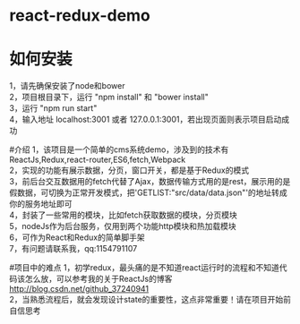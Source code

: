 # react-redux-demo 
# 如何安装
1，请先确保安装了node和bower<br>
2，项目根目录下，运行 "npm install" 和 "bower install"<br>
3，运行 "npm run start"<br>
4，输入地址 localhost:3001 或者 127.0.0.1:3001，若出现页面则表示项目启动成功

#介绍
1，该项目是一个简单的cms系统demo，涉及到的技术有ReactJs,Redux,react-router,ES6,fetch,Webpack<br>
2，实现的功能有展示数据，分页，窗口开关，都是基于Redux的模式<br>
3，前后台交互数据用的fetch代替了Ajax，数据传输方式用的是rest，展示用的是假数据，可切换为正常开发模式，把'GETLIST:"src/data/data.json"'的地址转成你的服务地址即可<br>
4，封装了一些常用的模块，比如fetch获取数据的模块，分页模块<br>
5，nodeJs作为后台服务，仅用到两个功能http模块和热加载模块<br>
6，可作为React和Redux的简单脚手架<br>
7，有问题请联系我，qq:1154791107<br>

#项目中的难点
1，初学redux，最头痛的是不知道react运行时的流程和不知道代码该怎么放，可以参考我的关于ReactJs的博客 http://blog.csdn.net/github_37240941<br>
2，当熟悉流程后，就会发现设计state的重要性，这点非常重要！请在项目开始前自信思考<br>
